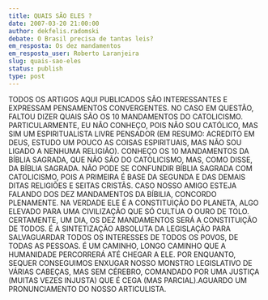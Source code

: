 ```yaml
---
title: QUAIS SÃO ELES ?
date: 2007-03-20 21:00:00
author: dekfelis.radomski
debate: O Brasil precisa de tantas leis?
em_resposta: Os dez mandamentos
em_resposta_user: Roberto Laranjeira
slug: quais-sao-eles
status: publish 
type: post
---
```


TODOS OS ARTIGOS AQUI PUBLICADOS SÃO INTERESSANTES E EXPRESSAM PENSAMENTOS CONVERGENTES. NO CASO EM QUESTÃO, FALTOU DIZER QUAIS SÃO OS 10 MANDAMENTOS DO CATOLICISMO. PARTICULARMENTE, EU NÃO CONHEÇO, POIS NÃO SOU CATÓLICO, MAS SIM UM ESPIRITUALISTA LIVRE PENSADOR (EM RESUMO: ACREDITO EM DEUS, ESTUDO UM POUCO AS COISAS ESPIRITUAIS, MAS NÃO SOU LIGADO A NENHUMA RELIGIÃO). CONHEÇO OS 10 MANDAMENTOS DA BÍBLIA SAGRADA, QUE NÃO SÃO DO CATOLICISMO, MAS, COMO DISSE, DA BÍBLIA SAGRADA. NÃO PODE SE CONFUNDIR BÍBLIA SAGRADA COM CATOLICISMO, POIS A PRIMEIRA É BASE DA SEGUNDA E DAS DEMAIS DITAS RELIGIÕES E SEITAS CRISTÃS. CASO NOSSO AMIGO ESTEJA FALANDO DOS DEZ MANDAMENTOS DA BÍBILIA, CONCORDO PLENAMENTE. NA VERDADE ELE É A CONSTITUIÇÃO DO PLANETA, ALGO ELEVADO PARA UMA CIVILIZAÇÃO QUE SÓ CULTUA O OURO DE TOLO. CERTAMENTE, UM DIA, OS DEZ MANDAMENTOS SERÁ A CONSTITUIÇÃO DE TODOS. É A SINTETIZAÇÃO ABSOLUTA DA LEGISLAÇÃO PARA SALVAGUARDAR TODOS OS INTERESSES DE TODOS OS POVOS, DE TODAS AS PESSOAS. É UM CAMINHO, LONGO CAMINHO QUE A HUMANIDADE PERCORRERÁ ATÉ CHEGAR A ELE. POR ENQUANTO, SEQUER CONSEGUIMOS ENXUGAR NOSSO MONSTRO LEGISLATIVO DE VÁRIAS CABEÇAS, MAS SEM CÉREBRO, COMANDADO POR UMA JUSTIÇA (MUITAS VEZES INJUSTA) QUE É CEGA (MAS PARCIAL).AGUARDO UM PRONUNCIAMENTO DO NOSSO ARTICULISTA.
